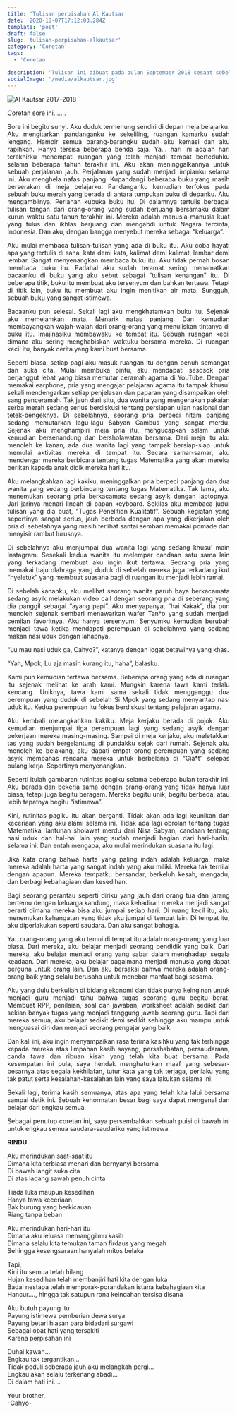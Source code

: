 ```yaml
---
title: 'Tulisan perpisahan Al Kautsar'
date: '2020-10-07T17:12:03.284Z'
template: 'post'
draft: false
slug: 'tulisan-perpisahan-alkautsar'
category: 'Coretan'
tags:
  - 'Coretan'

description: 'Tulisan ini dibuat pada bulan September 2018 sesaat sebelum aku berangkat ke UK untuk menempuh program masterku di University College London. Tulisan ini aku buat sebagai ucapan perpisahan sekaligus ungkapan terima kasih kepada keluarga besar guru Al Kautsar 2017-2018.'
socialImage: '/media/alkautsar.jpg'
---
```


![Al Kautsar 2017-2018](/media/alkautsar.jpg)

<p>Coretan sore ini…….</p>
<p style="text-align: justify;text-justify: inter-word;">
Sore ini begitu sunyi. Aku duduk termenung sendiri di depan meja belajarku. Aku mengitarkan pandanganku ke sekeliling, ruangan kamarku sudah lengang. Hampir semua barang-barangku sudah aku kemasi dan aku rapihkan. Hanya tersisa beberapa benda saja. Ya… hari ini adalah hari terakhirku menempati ruangan yang telah menjadi tempat berteduhku selama beberapa tahun terakhir ini. Aku akan meninggalkannya untuk sebuah perjalanan jauh. Perjalanan yang sudah menjadi impianku selama ini. Aku menghela nafas panjang. Kupandangi beberapa buku yang masih berserakan di meja belajarku. Pandanganku kemudian terfokus pada sebuah buku merah yang berada di antara tumpukan buku di depanku. Aku mengambilnya. Perlahan kubuka buku itu. Di dalamnya tertulis berbagai tulisan tangan dari orang-orang yang sudah berjuang bersamaku dalam kurun waktu satu tahun terakhir ini. Mereka adalah manusia-manusia kuat yang tulus dan ikhlas berjuang dan mengabdi untuk Negara tercinta, Indonesia. Dan aku, dengan bangga menyebut mereka sebagai “keluarga”.
</p>
<p style="text-align: justify;text-justify: inter-word;">
Aku mulai membaca tulisan-tulisan yang ada di buku itu. Aku coba hayati apa yang tertulis di sana, kata demi kata, kalimat demi kalimat, lembar demi lembar. Sangat menyenangkan membaca buku itu. Aku tidak pernah bosan membaca buku itu. Padahal aku sudah teramat sering menamatkan bacaanku di buku yang aku sebut sebagai “tulisan kenangan” itu. Di beberapa titik, buku itu membuat aku tersenyum dan bahkan tertawa. Tetapi di titik lain, buku itu membuat aku ingin menitikan air mata. Sungguh, sebuah buku yang sangat istimewa.
</p>
<p style="text-align: justify;text-justify: inter-word;">
Bacaanku pun selesai. Sekali lagi aku mengkhatamkan buku itu. Sejenak aku memejamkan mata. Menarik nafas panjang. Dan kemudian membayangkan wajah-wajah dari orang-orang yang menuliskan tintanya di buku itu. Imajinasiku membawaku ke tempat itu. Sebuah ruangan kecil dimana aku sering menghabiskan waktuku bersama mereka. Di ruangan kecil itu, banyak cerita yang kami buat bersama.
</p>
<p style="text-align: justify;text-justify: inter-word;">
Seperti biasa, setiap pagi aku masuk ruangan itu dengan penuh semangat dan suka cita. Mulai membuka pintu, aku mendapati sesosok pria berjanggut lebat yang biasa memutar ceramah agama di YouTube. Dengan memakai earphone, pria yang mengajar pelajaran agama itu tampak khusu’ sekali mendengarkan setiap penjelasan dan paparan yang disampaikan oleh sang penceramah. Tak jauh dari situ, dua wanita yang mengenakan pakaian serba merah sedang serius berdiskusi tentang persiapan ujian nasional dan tetek-bengeknya. Di sebelahnya, seorang pria berpeci hitam panjang sedang memutarkan lagu-lagu Sabyan Gambus yang sangat merdu. Sejenak aku menghampiri meja pria itu, mengucapkan salam untuk kemudian bersenandung dan bersholawatan bersama. Dari meja itu aku menoleh ke kanan, ada dua wanita lagi yang tampak bersiap-siap untuk memulai aktivitas mereka di tempat itu. Secara samar-samar, aku mendengar mereka berbicara tentang tugas Matematika yang akan mereka berikan kepada anak didik mereka hari itu.
</p>
<p style="text-align: justify;text-justify: inter-word;">
Aku melangkahkan lagi kakiku, meninggalkan pria berpeci panjang dan dua wanita yang sedang berbincang tentang tugas Matematika. Tak lama, aku menemukan seorang pria berkacamata sedang asyik dengan laptopnya. Jari-jarinya menari lincah di papan keyboard. Sekilas aku membaca judul tulisan yang dia buat, “Tugas Penelitian Kualitatif”. Sebuah kegiatan yang sepertinya sangat serius, jauh berbeda dengan apa yang dikerjakan oleh pria di sebelahnya yang masih terlihat santai sembari memakai pomade dan menyisir rambut lurusnya.
</p>
<p style="text-align: justify;text-justify: inter-word;">
Di sebelahnya aku menjumpai dua wanita lagi yang sedang khusu’ main Instagram. Sesekali kedua wanita itu melempar candaan satu sama lain yang terkadang membuat aku ingin ikut tertawa. Seorang pria yang memakai baju olahraga yang duduk di sebelah mereka juga terkadang ikut “nyeletuk” yang membuat suasana pagi di ruangan itu menjadi lebih ramai.
</p>
<p style="text-align: justify;text-justify: inter-word;">
Di sebelah kananku, aku melihat seorang wanita paruh baya berkacamata sedang asyik melakukan video call dengan seorang pria di seberang yang dia panggil sebagai “ayang papi”. Aku menyapanya, “hai Kakak”, dia pun menoleh sejenak sembari menawarkan wafer Tan*o yang sudah menjadi cemilan favoritnya. Aku hanya tersenyum. Senyumku kemudian berubah menjadi tawa ketika mendapati perempuan di sebelahnya yang sedang makan nasi uduk dengan lahapnya.
</p>
<p style="text-align: justify;text-justify: inter-word;">
“Lu mau nasi uduk ga, Cahyo?”, katanya dengan logat betawinya yang khas.
</p>
<p style="text-align: justify;text-justify: inter-word;">
“Yah, Mpok, Lu aja masih kurang itu, haha”, balasku. 
</p>
<p style="text-align: justify;text-justify: inter-word;">
Kami pun kemudian tertawa bersama. Beberapa orang yang ada di ruangan itu sejenak melihat ke arah kami. Mungkin karena tawa kami terlalu kencang. Uniknya, tawa kami sama sekali tidak mengganggu dua perempuan yang duduk di sebelah Si Mpok yang sedang menyantap nasi uduk itu. Kedua perempuan itu fokus berdiskusi tentang pelajaran agama.
</p>
<p style="text-align: justify;text-justify: inter-word;">
Aku kembali melangkahkan kakiku. Meja kerjaku berada di pojok. Aku kemudian menjumpai tiga perempuan lagi yang sedang asyik dengan pekerjaan mereka masing-masing. Sampai di meja kerjaku, aku meletakkan tas yang sudah bergelantung di pundakku sejak dari rumah. Sejenak aku menoleh ke belakang, aku dapati empat orang perempuan yang sedang asyik membahas rencana mereka untuk berbelanja di “Gia*t” selepas pulang kerja. Sepertinya menyenangkan.
</p>
<p style="text-align: justify;text-justify: inter-word;">
Seperti itulah gambaran rutinitas pagiku selama beberapa bulan terakhir ini. Aku berada dan bekerja sama dengan orang-orang yang tidak hanya luar biasa, tetapi juga begitu beragam. Mereka begitu unik, begitu berbeda, atau lebih tepatnya begitu “istimewa”.
</p>
<p style="text-align: justify;text-justify: inter-word;">
Kini, rutinitas pagiku itu akan berganti. Tidak akan ada lagi keunikan dan keceriaan yang aku alami selama ini. Tidak ada lagi obrolan tentang tugas Matematika, lantunan sholawat merdu dari Nisa Sabyan, candaan tentang nasi uduk dan hal-hal lain yang sudah menjadi bagian dari hari-hariku selama ini. Dan entah mengapa, aku mulai merindukan suasana itu lagi.
</p>
<p style="text-align: justify;text-justify: inter-word;">
Jika kata orang bahwa harta yang paling indah adalah keluarga, maka mereka adalah harta yang sangat indah yang aku miliki. Mereka tak ternilai dengan apapun. Mereka tempatku bersandar, berkeluh kesah, mengadu, dan berbagi kebahagiaan dan kesedihan.
</p>
<p style="text-align: justify;text-justify: inter-word;">
Bagi seorang perantau seperti diriku yang jauh dari orang tua dan jarang bertemu dengan keluarga kandung, maka kehadiran mereka menjadi sangat berarti dimana mereka bisa aku jumpai setiap hari. Di ruang kecil itu, aku menemukan kehangatan yang tidak aku jumpai di tempat lain. Di tempat itu, aku diperlakukan seperti saudara. Dan aku sangat bahagia.
</p>
<p style="text-align: justify;text-justify: inter-word;">
Ya…orang-orang yang aku temui di tempat itu adalah orang-orang yang luar biasa. Dari mereka, aku belajar menjadi seorang pendidik yang baik. Dari mereka, aku belajar menjadi orang yang sabar dalam menghadapi segala keadaan. Dari mereka, aku belajar bagaimana menjadi manusia yang dapat berguna untuk orang lain. Dan aku bersaksi bahwa mereka adalah orang-orang baik yang selalu berusaha untuk menebar manfaat bagi sesama.
</p>
<p style="text-align: justify;text-justify: inter-word;">
Aku yang dulu berkuliah di bidang ekonomi dan tidak punya keinginan untuk menjadi guru menjadi tahu bahwa tugas seorang guru begitu berat. Membuat RPP, penilaian, soal dan jawaban, worksheet adalah sedikit dari sekian banyak tugas yang menjadi tanggung jawab seorang guru. Tapi dari mereka semua, aku belajar sedikit demi sedikit sehingga aku mampu untuk menguasai diri dan menjadi seorang pengajar yang baik.
</p>
<p style="text-align: justify;text-justify: inter-word;">
Dan kali ini, aku ingin menyampaikan rasa terima kasihku yang tak terhingga kepada mereka atas limpahan kasih sayang, persahabatan, persaudaraan, canda tawa dan ribuan kisah yang telah kita buat bersama. Pada kesempatan ini pula, saya hendak menghaturkan maaf yang sebesar-besarnya atas segala kekhilafan, tutur kata yang tak terjaga, perilaku yang tak patut serta kesalahan-kesalahan lain yang saya lakukan selama ini.
</p>
<p style="text-align: justify;text-justify: inter-word;">
Sekali lagi, terima kasih semuanya, atas apa yang telah kita lalui bersama sampai detik ini. Sebuah kehormatan besar bagi saya dapat mengenal dan belajar dari engkau semua.
</p>
<p style="text-align: justify;text-justify: inter-word;">
Sebagai penutup coretan ini, saya persembahkan sebuah puisi di bawah ini untuk engkau semua saudara-saudariku yang istimewa.
</p>
<p><strong>RINDU</strong></p>
<p style="text-align: justify;text-justify: inter-word;">
Aku merindukan saat-saat itu <br>
Dimana kita terbiasa menari dan bernyanyi bersama <br>
Di bawah langit suka cita <br>
Di atas ladang sawah penuh cinta 
</p>
<p style="text-align: justify;text-justify: inter-word;">
Tiada luka maupun kesedihan <br>
Hanya tawa keceriaan <br>
Bak burung yang berkicauan <br>
Riang tanpa beban 
</p>
<p style="text-align: justify;text-justify: inter-word;">
Aku merindukan hari-hari itu <br>
Dimana aku leluasa memanggilmu kasih <br>
Dimana selalu kita temukan taman firdaus yang megah <br>
Sehingga kesengsaraan hanyalah mitos belaka
</p>
<p style="text-align: justify;text-justify: inter-word;">
Tapi, <br>
Kini itu semua telah hilang <br>
Hujan kesedihan telah membanjiri hati kita dengan luka <br>
Badai nestapa telah memporak-porandakan istana kebahagiaan kita <br>
Hancur…., hingga tak satupun rona keindahan tersisa disana
</p>
<p style="text-align: justify;text-justify: inter-word;">
Aku butuh payung itu <br>
Payung istimewa pemberian dewa surya <br>
Payung betari hiasan para bidadari surgawi <br>
Sebagai obat hati yang tersakiti <br>
Karena perpisahan ini
</p>
<p style="text-align: justify;text-justify: inter-word;">
Duhai kawan… <br>
Engkau tak tergantikan… <br>
Tidak peduli seberapa jauh aku melangkah pergi… <br>
Engkau akan selalu terkenang abadi… <br>
Di dalam hati ini….
</p>

<p style="text-align: justify;text-justify: inter-word;">
Your brother, <br>
-Cahyo- 
</p>
